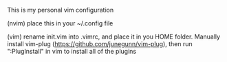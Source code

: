 This is my personal vim configuration


(nvim) place this in your ~/.config file

(vim) rename init.vim into .vimrc, and place it in you HOME folder. Manually install vim-plug (https://github.com/junegunn/vim-plug), then run ":PlugInstall" in vim to install all of the plugins
